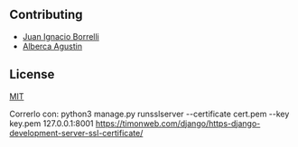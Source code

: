 ## Contributing
- [Juan Ignacio Borrelli](https://www.linkedin.com/in/juan-ignacio-borrelli/)
- [Alberca Agustin](https://www.linkedin.com/in/agust%C3%ADn-alberca-862444221/)

## License
[MIT](https://choosealicense.com/licenses/mit/)


Correrlo con:
python3 manage.py runsslserver --certificate cert.pem --key key.pem 127.0.0.1:8001
https://timonweb.com/django/https-django-development-server-ssl-certificate/